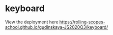 # keyboard
View the deployment here https://rolling-scopes-school.github.io/gudinskaya-JS2020Q3/keyboard/
